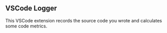 ## VSCode Logger

This VSCode extension records the source code you wrote and calculates some code metrics.

